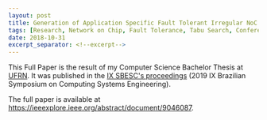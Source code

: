 ```yaml
---
layout: post
title: Generation of Application Specific Fault Tolerant Irregular NoC Topologies Using Tabu Search
tags: [Research, Network on Chip, Fault Tolerance, Tabu Search, Conference]
date: 2018-10-31
excerpt_separator: <!--excerpt-->
---
```


This Full Paper is the result of my Computer Science Bachelor Thesis at
<a href="https://www.ufrn.br" target="_blank">UFRN</a>.
It was published in the
<a href="https://ieeexplore.ieee.org/xpl/conhome/9038139/proceeding" target="_blank">
IX SBESC's proceedings</a>
(2019 IX Brazilian Symposium on Computing Systems Engineering).

The full paper is available at
<a href="https://ieeexplore.ieee.org/abstract/document/9046087" target="_blank">
https://ieeexplore.ieee.org/abstract/document/9046087</a>.
